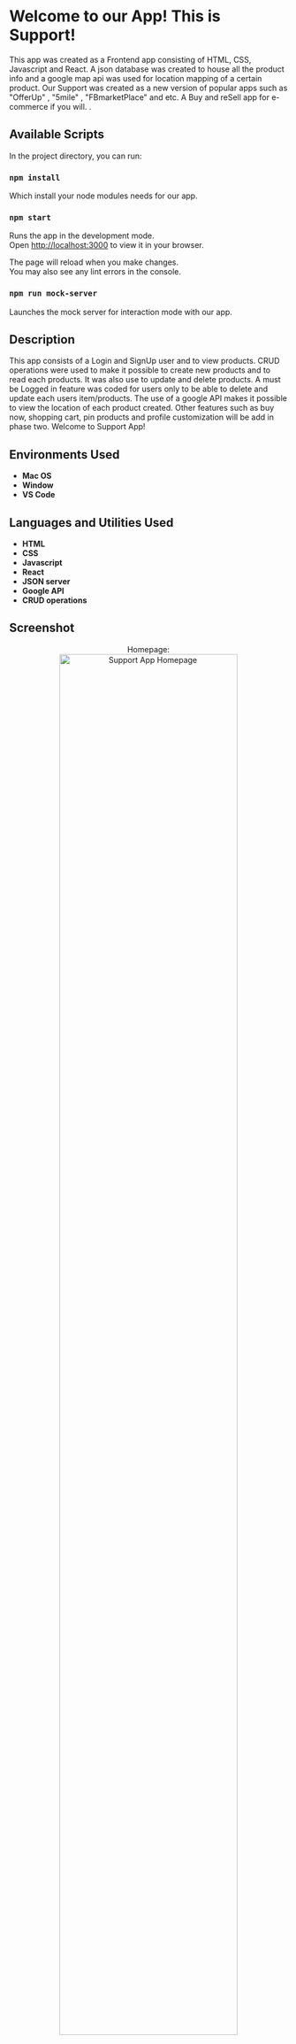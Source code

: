 # Welcome to our App! This is Support! 

This app was created as a Frontend app consisting of HTML, CSS, Javascript and React. A json database was created to house all the product info and a google map api was used for location mapping of a certain product. Our Support was created as a new version of popular apps such as "OfferUp" , "5mile" , "FBmarketPlace" and etc. A Buy and reSell app for e-commerce if you will. 
.
## Available Scripts

In the project directory, you can run:

### `npm install`

Which install your node modules needs for our app.

### `npm start`

Runs the app in the development mode.\
Open [http://localhost:3000](http://localhost:3000) to view it in your browser.

The page will reload when you make changes.\
You may also see any lint errors in the console.

### `npm run mock-server`

Launches the mock server for interaction mode with our app. 



<h2>Description</h2>
    This app consists of a Login and SignUp user and to view products. CRUD operations were used to make it possible to create new products and to read each products. It was also use to update and delete products. A must be Logged in feature was coded for users only to be able to delete and update each users item/products. The use of a google API makes it possible to view the location of each product created. Other features such as buy now, shopping cart, pin products and profile customization will be add in phase two. 
   Welcome to Support App!

   

<h2>Environments Used </h2>

- <b>Mac OS</b>
- <b>Window</b>
- <b>VS Code</b> 


<h2>Languages and Utilities Used</h2>

- <b>HTML</b>
- <b>CSS</b>
- <b>Javascript</b>
- <b>React</b>
- <b>JSON server</b>
- <b>Google API</b>
- <b>CRUD operations</b>

   

## Screenshot

<p align="center">
Homepage: <br/>
<img src="https://i.ibb.co/d5KWZyq/Screenshot-2023-09-21-at-8-28-31-PM.png" height="80%" width="80%" alt="Support App Homepage"/>
<br />
<br />
Footer:  <br/>
<img src="https://i.ibb.co/SVXG564/Screenshot-2023-09-21-at-8-28-49-PM.png" height="80%" width="80%" alt="Footer IMG"/>
<br />
<br />
Sign-up User Page: <br/>
<img src="https://i.ibb.co/K00VkCp/Screenshot-2023-09-21-at-8-29-45-PM.png" height="80%" width="80%" alt="SignUp IMG"/>
<br />
<br />
Login User Page:  <br/>
<img src="https://i.ibb.co/MMCBgDw/Screenshot-2023-09-21-at-8-30-58-PM.png" height="80%" width="80%" alt="SignIn IMG"/>
<br />
<br />
User Profile Page, consisting profile, data and products user has uploaded to app:  <br/>
<img src="https://i.ibb.co/N3X4131/Screenshot-2023-09-21-at-8-31-34-PM.png" height="80%" width="80%" alt="Profile IMG"/>
<br />
<br />
Google Map API:  <br/>
<img src="https://i.ibb.co/dPD1vv1/Screenshot-2023-09-21-at-8-29-31-PM.png" height="80%" width="80%" alt="API IMG"/>
<br />
<br />
Products page:  <br/>
<img src="https://i.ibb.co/C7gs8Ld/Screenshot-2023-09-21-at-8-32-07-PM.png" height="80%" width="80%" alt="Products"/>
</p>
View Product page:  <br/>
<img src="https://i.ibb.co/5KvV6pS/Screenshot-2023-09-21-at-8-32-15-PM.png" height="80%" width="80%" alt="View Products"/>
</p>
Update Product page:  <br/>
<img src="https://i.ibb.co/HzGBd3g/Screenshot-2023-09-21-at-8-32-41-PM.png" height="80%" width="80%" alt="Update Products"/>
</p>
Create Product page:  <br/>
<img src="https://i.ibb.co/hdRtZ8P/Screenshot-2023-09-21-at-8-31-49-PM.png" height="80%" width="80%" alt="Create Products"/>
</p>
